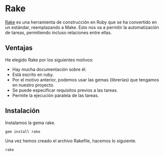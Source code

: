 # Rake

[Rake](https://github.com/ruby/rake) es una herramienta de construcción en Ruby que se ha convertido en un estándar, reemplazando a Make. Esto nos va a permitir la automatización de tareas, permitiendo incluso relaciones entre ellas.

## Ventajas

He elegido Rake por los siguientes motivos:

- Hay mucha documentación sobre él.
- Está escrito en ruby.
- Por el motivo anterior, podemos usar las gemas (librerías) que tengamos en nuestro proyecto.
- Se puede especificar requisitos previos a las tareas.
- Permite la ejecución paralela de las tareas.

## Instalación

Instalamos la gema rake.

`gem install rake`

Una vez hemos creado el archivo Rakefile, hacemos lo siguiente.

`rake`